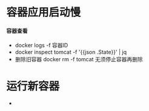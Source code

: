 # 容器应用启动慢
#### 容器查看
* docker logs -f 容器ID
* docker inspect tomcat -f '{{json .State}}' | jq
* 删除旧容器 docker rm -f tomcat 无须停止容器再删除
# 运行新容器
* 
